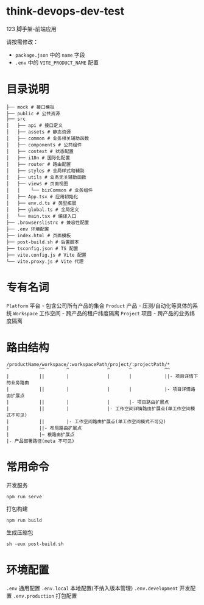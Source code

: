 # think-devops-dev-test
123
脚手架-前端应用

请按需修改：

- `package.json` 中的 `name` 字段
- `.env` 中的 `VITE_PRODUCT_NAME` 配置

# 目录说明

```
├── mock # 接口模拟
├── public # 公共资源
├── src
│   ├── api # 接口定义
│   ├── assets # 静态资源
│   ├── common # 业务相关辅助函数
│   ├── components # 公共组件
│   ├── context # 状态配置
│   ├── i18n # 国际化配置
│   ├── router # 路由配置
│   ├── styles # 全局样式和辅助
│   ├── utils # 业务无关辅助函数
│   ├── views # 页面视图
│   │    └── bizCommon # 业务组件
│   ├── App.tsx # 应用初始化
│   ├── env.d.ts # 类型拓展
│   ├── global.ts # 全局定义
│   └── main.tsx # 编译入口
├── .browserslistrc # 兼容性配置
├── .env 环境配置
├── index.html # 页面模板
├── post-build.sh # 后置脚本
├── tsconfig.json # TS 配置
├── vite.config.js # Vite 配置
└── vite.proxy.js # Vite 代理
```

# 专有名词

`Platform` 平台 - 包含公司所有产品的集合
`Product` 产品 - 压测/自动化等具体的系统
`Workspace` 工作空间 - 跨产品的租户纬度隔离
`Project` 项目 - 跨产品的业务纬度隔离

# 路由结构

```
/productName/workspace/:workspacePath/project/:projectPath/*
^           ^^        ^              ^       ^            ^^
|           ||        |              |       |            ||- 项目详情下的业务路由
|           ||        |              |       |            |- 项目详情路由扩展点
|           ||        |              |       |- 项目路由扩展点
|           ||        |              |- 工作空间详情路由扩展点(单工作空间模式不可见)
|           ||        |- 工作空间路由扩展点(单工作空间模式不可见)
|           ||- 布局路由扩展点
|           |— 根路由扩展点
|- 产品部署路径(meta 不可见)
```

# 常用命令

开发服务

```
npm run serve
```

打包构建

```
npm run build
```

生成压缩包

```
sh -eux post-build.sh
```

# 环境配置

`.env` 通用配置
`.env.local` 本地配置(不纳入版本管理)
`.env.development` 开发配置
`.env.production` 打包配置

